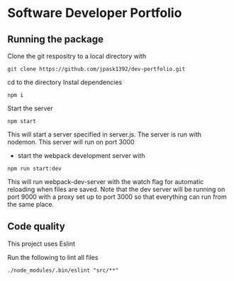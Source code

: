 # Software Developer Portfolio

## Running the package

Clone the git respositry to a local directory with
```
git clone https://github.com/jpask1392/dev-portfolio.git
```
cd to the directory 
Instal dependencies 
```
npm i
```
Start the server
```
npm start
```
This will start a server specified in server.js. The server is run with nodemon. This server will run on port 3000

* start the webpack development server with 
```
npm run start:dev
```
This will run webpack-dev-server with the watch flag for automatic reloading when files are saved. Note that the dev server will be running on port 9000 with a proxy set up to port 3000 so that everything can run from the same place.

## Code quality 
	
This project uses Eslint

Run the following to lint all files
```
./node_modules/.bin/eslint "src/**"
```